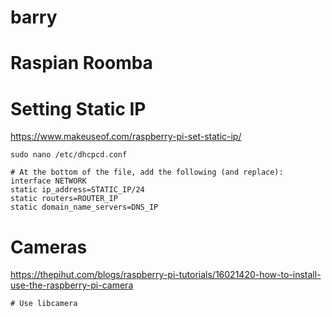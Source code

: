 # barry

# Raspian Roomba

# Setting Static IP
https://www.makeuseof.com/raspberry-pi-set-static-ip/
```
sudo nano /etc/dhcpcd.conf

# At the bottom of the file, add the following (and replace):
interface NETWORK 
static ip_address=STATIC_IP/24
static routers=ROUTER_IP 
static domain_name_servers=DNS_IP
```


# Cameras
https://thepihut.com/blogs/raspberry-pi-tutorials/16021420-how-to-install-use-the-raspberry-pi-camera
```
# Use libcamera
```
